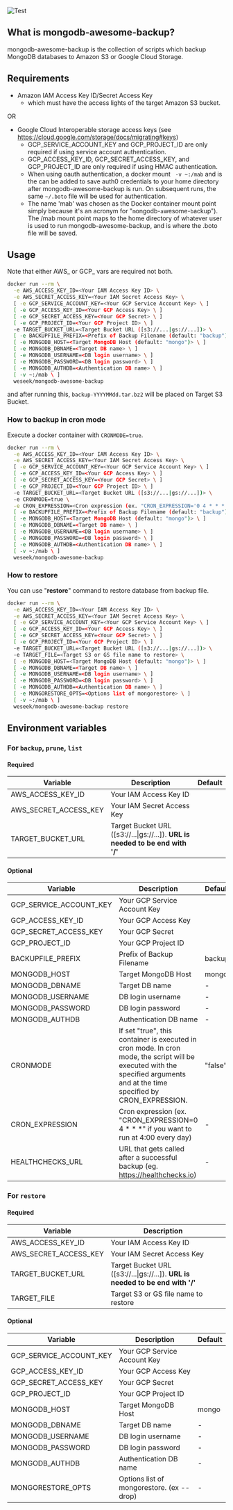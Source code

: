 ![Test](https://github.com/weseek/mongodb-awesome-backup/workflows/Test/badge.svg)

What is mongodb-awesome-backup?
-------------------------------

mongodb-awesome-backup is the collection of scripts which backup MongoDB databases to Amazon S3 or Google Cloud Storage.


Requirements
------------

* Amazon IAM Access Key ID/Secret Access Key
  * which must have the access lights of the target Amazon S3 bucket.

OR

* Google Cloud Interoperable storage access keys (see https://cloud.google.com/storage/docs/migrating#keys)
  * GCP_SERVICE_ACCOUNT_KEY and GCP_PROJECT_ID are only required if using service account authentication.
  * GCP_ACCESS_KEY_ID, GCP_SECRET_ACCESS_KEY, and GCP_PROJECT_ID are only required if using HMAC authentication.
  * When using oauth authentication, a docker mount ` -v ~:/mab` and is the can be added to save auth0 credentials to your home directory after mongodb-awesome-backup is run.  On subsequent runs, the same `~/.boto` file will be used for authentication.
  * The name 'mab' was chosen as the Docker container mount point simply because it's an acronym for "`m`ongodb-`a`wesome-`b`ackup").  The /mab mount point maps to the home directory of whatever user is used to run mongodb-awesome-backup, and is where the .boto file will be saved.

Usage
-----
Note that either AWS_ or GCP_ vars are required not both.

```bash
docker run --rm \
  -e AWS_ACCESS_KEY_ID=<Your IAM Access Key ID> \
  -e AWS_SECRET_ACCESS_KEY=<Your IAM Secret Access Key> \
  [ -e GCP_SERVICE_ACCOUNT_KEY=<Your GCP Service Account Key> \ ]
  [ -e GCP_ACCESS_KEY_ID=<Your GCP Access Key> \ ]
  [ -e GCP_SECRET_ACCESS_KEY=<Your GCP Secret> \ ]
  [ -e GCP_PROJECT_ID=<Your GCP Project ID> \ ]
  -e TARGET_BUCKET_URL=<Target Bucket URL ([s3://...|gs://...])> \
  [ -e BACKUPFILE_PREFIX=<Prefix of Backup Filename (default: "backup") \ ]
  [ -e MONGODB_HOST=<Target MongoDB Host (default: "mongo")> \ ]
  [ -e MONGODB_DBNAME=<Target DB name> \ ]
  [ -e MONGODB_USERNAME=<DB login username> \ ]
  [ -e MONGODB_PASSWORD=<DB login password> \ ]
  [ -e MONGODB_AUTHDB=<Authentication DB name> \ ]
  [ -v ~:/mab \ ]
  weseek/mongodb-awesome-backup
```

and after running this, `backup-YYYYMMdd.tar.bz2` will be placed on Target S3 Bucket.

### How to backup in cron mode

Execute a docker container with `CRONMODE=true`.

```bash
docker run --rm \
  -e AWS_ACCESS_KEY_ID=<Your IAM Access Key ID> \
  -e AWS_SECRET_ACCESS_KEY=<Your IAM Secret Access Key> \
  [ -e GCP_SERVICE_ACCOUNT_KEY=<Your GCP Service Account Key> \ ]
  [ -e GCP_ACCESS_KEY_ID=<Your GCP Access Key> \ ]
  [ -e GCP_SECRET_ACCESS_KEY=<Your GCP Secret> \ ]
  [ -e GCP_PROJECT_ID=<Your GCP Project ID> \ ]
  -e TARGET_BUCKET_URL=<Target Bucket URL ([s3://...|gs://...])> \
  -e CRONMODE=true \
  -e CRON_EXPRESSION=<Cron expression (ex. "CRON_EXPRESSION='0 4 * * *'" if you want to run at 4:00 every day)> \
  [ -e BACKUPFILE_PREFIX=<Prefix of Backup Filename (default: "backup") \ ]
  [ -e MONGODB_HOST=<Target MongoDB Host (default: "mongo")> \ ]
  [ -e MONGODB_DBNAME=<Target DB name> \ ]
  [ -e MONGODB_USERNAME=<DB login username> \ ]
  [ -e MONGODB_PASSWORD=<DB login password> \ ]
  [ -e MONGODB_AUTHDB=<Authentication DB name> \ ]
  [ -v ~:/mab \ ]
  weseek/mongodb-awesome-backup
```

### How to restore

You can use "**restore**" command to restore database from backup file.

```bash
docker run --rm \
  -e AWS_ACCESS_KEY_ID=<Your IAM Access Key ID> \
  -e AWS_SECRET_ACCESS_KEY=<Your IAM Secret Access Key> \
  [ -e GCP_SERVICE_ACCOUNT_KEY=<Your GCP Service Account Key> \ ]
  [ -e GCP_ACCESS_KEY_ID=<Your GCP Access Key> \ ]
  [ -e GCP_SECRET_ACCESS_KEY=<Your GCP Secret> \ ]
  [ -e GCP_PROJECT_ID=<Your GCP Project ID> \ ]
  -e TARGET_BUCKET_URL=<Target Bucket URL ([s3://...|gs://...])> \
  -e TARGET_FILE=<Target S3 or GS file name to restore> \
  [ -e MONGODB_HOST=<Target MongoDB Host (default: "mongo")> \ ]
  [ -e MONGODB_DBNAME=<Target DB name> \ ]
  [ -e MONGODB_USERNAME=<DB login username> \ ]
  [ -e MONGODB_PASSWORD=<DB login password> \ ]
  [ -e MONGODB_AUTHDB=<Authentication DB name> \ ] 
  [ -e MONGORESTORE_OPTS=<Options list of mongorestore> \ ]
  [ -v ~:/mab \ ]
  weseek/mongodb-awesome-backup restore
```


Environment variables
---------

### For `backup`, `prune`, `list`

#### Required

| Variable              | Description                  | Default                                         |
| --------------------- | ---------------------------- | ----------------------------------------------- |
| AWS_ACCESS_KEY_ID     | Your IAM Access Key ID       |                                                 |
| AWS_SECRET_ACCESS_KEY | Your IAM Secret Access Key   |                                                 |
| TARGET_BUCKET_URL     | Target Bucket URL ([s3://...\|gs://...]). **URL is needed to be end with '/'** |

#### Optional

| Variable                | Description                                                                                                                                                                   | Default |
| ----------------------- | ----------------------------------------------------------------------------------------------------------------------------------------------------------------------------- | ------- |
| GCP_SERVICE_ACCOUNT_KEY | Your GCP Service Account Key                                                                                                                                                  |         |
| GCP_ACCESS_KEY_ID       | Your GCP Access Key                                                                                                                                                           |         |
| GCP_SECRET_ACCESS_KEY   | Your GCP Secret                                                                                                                                                               |         |
| GCP_PROJECT_ID          | Your GCP Project ID                                                                                                                                                           |         |
| BACKUPFILE_PREFIX       | Prefix of Backup Filename                                                                                                                                                     | backup  |
| MONGODB_HOST            | Target MongoDB Host                                                                                                                                                           | mongo   |
| MONGODB_DBNAME          | Target DB name                                                                                                                                                                | -       |
| MONGODB_USERNAME        | DB login username                                                                                                                                                             | -       |
| MONGODB_PASSWORD        | DB login password                                                                                                                                                             | -       |
| MONGODB_AUTHDB          | Authentication DB name                                                                                                                                                        | -       |
| CRONMODE                | If set "true", this container is executed in cron mode.  In cron mode, the script will be executed with the specified arguments and at the time specified by CRON_EXPRESSION. | "false" |
| CRON_EXPRESSION         | Cron expression (ex. "CRON_EXPRESSION=0 4 * * *" if you want to run at 4:00 every day)                                                                                        | -       |
| HEALTHCHECKS_URL        | URL that gets called after a successful backup (eg. https://healthchecks.io)                                                                                                  | -       |

### For `restore`

#### Required

| Variable              | Description                                                                    |     |
| --------------------- | ------------------------------------------------------------------------------ | --- |
| AWS_ACCESS_KEY_ID     | Your IAM Access Key ID                                                         |     |
| AWS_SECRET_ACCESS_KEY | Your IAM Secret Access Key                                                     |     |
| TARGET_BUCKET_URL     | Target Bucket URL ([s3://...\|gs://...]). **URL is needed to be end with '/'** |     |
| TARGET_FILE           | Target S3 or GS file name to restore                                           |     |

#### Optional

| Variable                | Description                               | Default |
| ----------------------- | ----------------------------------------- | ------- |
| GCP_SERVICE_ACCOUNT_KEY | Your GCP Service Account Key              |         |
| GCP_ACCESS_KEY_ID       | Your GCP Access Key                       |         |
| GCP_SECRET_ACCESS_KEY   | Your GCP Secret                           |         |
| GCP_PROJECT_ID          | Your GCP Project ID                       |         |
| MONGODB_HOST            | Target MongoDB Host                       | mongo   |
| MONGODB_DBNAME          | Target DB name                            | -       |
| MONGODB_USERNAME        | DB login username                         | -       |
| MONGODB_PASSWORD        | DB login password                         | -       |
| MONGODB_AUTHDB          | Authentication DB name                    | -       |
| MONGORESTORE_OPTS       | Options list of mongorestore. (ex --drop) | -       |
